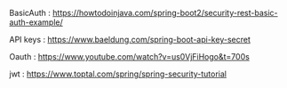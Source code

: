 
BasicAuth : https://howtodoinjava.com/spring-boot2/security-rest-basic-auth-example/

API keys : https://www.baeldung.com/spring-boot-api-key-secret

Oauth : https://www.youtube.com/watch?v=us0VjFiHogo&t=700s

jwt : https://www.toptal.com/spring/spring-security-tutorial
